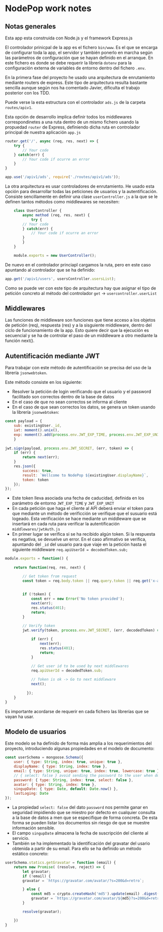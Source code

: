 # NodePop work notes

## Notas generales

Esta app esta construida con Node.js y el framework Express.js

El controlador prinicpal de la app es el fichero `bin/www`. Es el que se encarga de configurar toda la app, el servidor y también ponerlo en marcha según las parámetros de configuración que se hayan definido en el arranque. En este fichero es donde se debe requerir la librería `dotenv` para la configuración externa de variables de entorno dentro del fichero `.env`.

En la primera fase del proyecto he usado una arquitectura de enrutamiento mediante routers de express. Este tipo de arquitectura resulta bastante sencilla aunque según nos ha comentado Javier, dificulta el trabajo posterior con los TDD. 

Puede verse la esta estructura con el controlador `ads.js` de la carpeta `routes/apiv1`.

Esta opción de desarrollo implica definir todos los middlewares correspondinetes a una ruta dentro de un mismo fichero usando la propuedad `router` de Express, definiendo dicha ruta en controlador principal de nuestra aplicación `app.js`

```js
router.get('/', async (req, res, next) => {
    try {
        // Your code
    } catch(err) {
        // Your code if ocurre an error
    }
}
```

```js
app.use('/apiv1/ads', require('./routes/apiv1/ads'));
```
La otra arquitectura es usar controladores de enrutamiento. He usado esta opción para desarrollar todas las peticiones de usuarios y la autentificación. Consiste sencillamente en definir una clase `userController.js` a la que se le definen tantos métodos como middlewares se necesiten:

```js
    class UserController {
        async method (req, res, next) {
            try {
        // Your code
        } catch(err) {
            // Your code if ocurre an error
        }
        }
    }

    module.exports = new UserController();
```

De nuevo en el controlador princiapl cargamos la ruta, pero en este caso apuntando al controlador que se ha definido:

```js
app.get('/apiv1/users', usersController.usersList);
````

Como se puede ver con este tipo de arquitectura hay que asignar el tipo de petición concreto al método del controlador `get` -> `usercontroller.userList` 

## Middlewares

Las funciones de middleware son funciones que tiene acceso a los objetos de petición (req), respuesta (res) y a la sisguiente middleware, dentro del ciclo de funcionamiento de la app. Esto quiere decir que la ejecución es secuencial y se ha de controlar el paso de un middleware a otro mediante la función next().

## Autentificación mediante JWT

Para trabajar con este método de autentificación se precisa del uso de la librería `jsonwebtoken`. 

Este método consiste en los siguiente:
- Resolver la petición de login verificando que el usuario y el password facilitado son correctos dentro de la base de datos
- En el caso de que no sean correctos se informa al cliente
- En el caso de que sean correctos los datos, se genera un token usando la librería `jsonwebtoken`:

```js
const payload = {
    sub: existingUser._id,
    iat: moment().unix(),
    exp: moment().add(process.env.JWT_EXP_TIME, process.env.JWT_EXP_UNIT).unix()
    }
            
jwt.sign(payload, process.env.JWT_SECRET, (err, token) => {
    if (err) {
        return next(err);
    }
    res.json({
        success: true,
        result: `Wellcome to NodePop ${existingUser.displayName}`,
        token: token
    });
});
```
- Este token lleva asociada una fecha de caducidad, definida en los parámetro de entorno `JWT_EXP_TIME` y `JWT_EXP_UNIT`
- En cada petición que haga el cliente al API deberá enviar el token para que mediante un método de verificción se verifique que el susuario está logeado. Esta verificación se hace mediante un middleware que se insertará en cada ruta para verificar la autentificación `middlewares/jwtAuth.js`
- En primer lugar se verifica si se ha recibido algún token. Si la respuesta es negativa, se devuelve un error. En el caso afirmativo se verifica, apuntando del `_id` del usuario para que viaje en la petición hasta el siguiente middleware `req.apiUserId = decodedToken.sub;`

```js
module.exports = function() {
    
    return function(req, res, next) {

        // Get token from request
        const token = req.body.token || req.query.token || req.get('x-access-token');
        
        
        if (!token) {
            const err = new Error('No token provided');
            next(err);
            res.status(401);
            return;
        }

        // Verify token
        jwt.verify(token, process.env.JWT_SECRET, (err, decodedToken) => {
            
            if (err) {
                next(err);
                res.status(401);
                return;
            }

            // Get user id to be used by next middlewares
            req.apiUserId = decodedToken.sub;
      
            // Token is ok -> Go to next middleware
            next();
      
          });
    }
}
```

Es importante acordarse de requerir en cada fichero las librerías que se vayan ha usar.

## Modelo de usuarios

Este modelo se ha definido de forma más amplia a los requerimientos del proyecto, introduciendo algunas propiedades en el modelo de documento:

```js
const userSchema = mongoose.Schema({
    user: { type: String, index: true, unique: true },
    displayName: { type: String, index: true },
    email: { type: String, unique: true, index: true, lowercase: true },
    // { select: false } avoid sending the password to the user when doing get request
    password: { type: String, index: true, select: false },
    avatar: { type: String, index: true },
    singupDate: { type: Date, default: Date.now() },
    lastLoging: Date
});
```
- La propiedad `select: false` del dato `password` nos permite ganar en seguridad impidiendo que se miestro por defecto en cualquier consulta a la base de datos a men que se especifique de forma concreta. De esta forma se pueden listar los documentos sin riesgo de que se muestre información sensible.
- El campo `singupDate` almacena la fecha de suscripción del cliente al servicio.
- También se ha implementado la identificación del gravatar del usario obtenida a partir de su email. Para ello se ha definido un método estático concreto:

```js
userSchema.statics.getGravatar = function (email) {
    return new Promise( (resolve, reject) => {
        let gravatar;
        if (!email) {
        gravatar = `https://gravatar.com/avatar/?s=200&d=retro`;

        } else {
            const md5 = crypto.createHash('md5').update(email) .digest('hex');
            gravatar = `https://gravatar.com/avatar/${md5}?s=200&d=retro`;
        }

        resolve(gravatar);

    })
}
```

